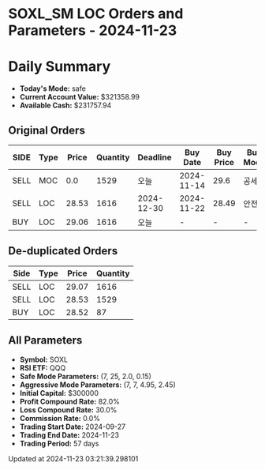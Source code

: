 # SOXL_SM LOC Orders and Parameters - 2024-11-23

# Daily Summary

- **Today's Mode:** safe
- **Current Account Value:** $321358.99
- **Available Cash:** $231757.94

## Original Orders

| SIDE | Type | Price | Quantity | Deadline | Buy Date | Buy Price | Buy Mode |
|------|------|-------|----------|----------|----------|-----------|----------|
| SELL | MOC | 0.0 | 1529 | 오늘 | 2024-11-14 | 29.6 | 공세 |
| SELL | LOC | 28.53 | 1616 | 2024-12-30 | 2024-11-22 | 28.49 | 안전 |
| BUY | LOC | 29.06 | 1616 | 오늘 | - | - | - |

## De-duplicated Orders

| Side | Type | Price | Quantity |
|------|------|-------|----------|
| SELL | LOC | 29.07 | 1616 |
| SELL | LOC | 28.53 | 1529 |
| BUY | LOC | 28.52 | 87 |

## All Parameters

- **Symbol:** SOXL
- **RSI ETF:** QQQ
- **Safe Mode Parameters:** (7, 25, 2.0, 0.15)
- **Aggressive Mode Parameters:** (7, 7, 4.95, 2.45)
- **Initial Capital:** $300000
- **Profit Compound Rate:** 82.0%
- **Loss Compound Rate:** 30.0%
- **Commission Rate:** 0.0%
- **Trading Start Date:** 2024-09-27
- **Trading End Date:** 2024-11-23
- **Trading Period:** 57 days

Updated at 2024-11-23 03:21:39.298101
